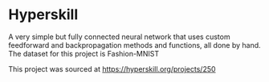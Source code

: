 # Hyperskill
A very simple but fully connected neural network that uses custom feedforward and backpropagation methods and functions, all done by hand. The dataset for this project is Fashion-MNIST 

This project was sourced at https://hyperskill.org/projects/250
